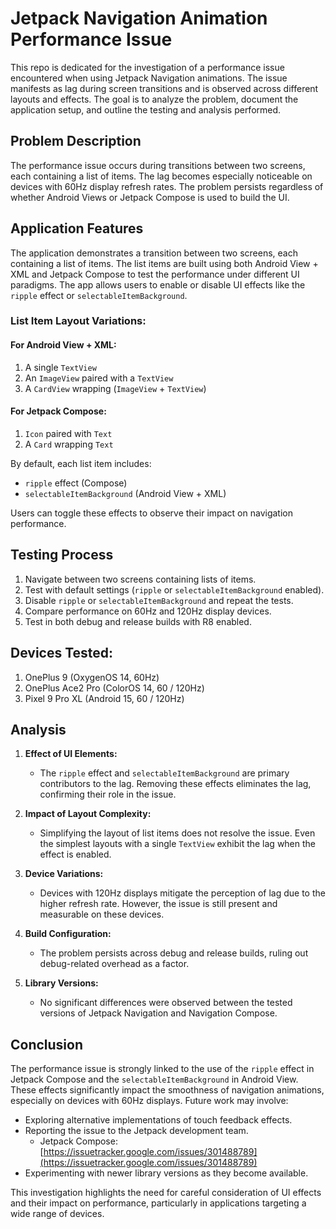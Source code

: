 # Jetpack Navigation Animation Performance Issue

This repo is dedicated for the investigation of a performance issue encountered when using Jetpack Navigation animations. The issue manifests as lag during screen transitions and is observed across different layouts and effects. The goal is to analyze the problem, document the application setup, and outline the testing and analysis performed.

## Problem Description

The performance issue occurs during transitions between two screens, each containing a list of items. The lag becomes especially noticeable on devices with 60Hz display refresh rates. The problem persists regardless of whether Android Views or Jetpack Compose is used to build the UI.

## Application Features

The application demonstrates a transition between two screens, each containing a list of items. The list items are built using both Android View + XML and Jetpack Compose to test the performance under different UI paradigms. The app allows users to enable or disable UI effects like the `ripple` effect or `selectableItemBackground`.

### List Item Layout Variations:
#### For Android View + XML:
1. A single `TextView`
2. An `ImageView` paired with a `TextView`
3. A `CardView` wrapping (`ImageView` + `TextView`)

#### For Jetpack Compose:
1. `Icon` paired with `Text`
2. A `Card` wrapping `Text`

By default, each list item includes:
- `ripple` effect (Compose)
- `selectableItemBackground` (Android View + XML)

Users can toggle these effects to observe their impact on navigation performance.

## Testing Process

1. Navigate between two screens containing lists of items.
2. Test with default settings (`ripple` or `selectableItemBackground` enabled).
3. Disable `ripple` or `selectableItemBackground` and repeat the tests.
4. Compare performance on 60Hz and 120Hz display devices.
5. Test in both debug and release builds with R8 enabled.

## Devices Tested:
1. OnePlus 9 (OxygenOS 14, 60Hz)
2. OnePlus Ace2 Pro (ColorOS 14, 60 / 120Hz)
3. Pixel 9 Pro XL (Android 15, 60 / 120Hz)

## Analysis

1. **Effect of UI Elements:**
    - The `ripple` effect and `selectableItemBackground` are primary contributors to the lag. Removing these effects eliminates the lag, confirming their role in the issue.

2. **Impact of Layout Complexity:**
    - Simplifying the layout of list items does not resolve the issue. Even the simplest layouts with a single `TextView` exhibit the lag when the effect is enabled.

3. **Device Variations:**
    - Devices with 120Hz displays mitigate the perception of lag due to the higher refresh rate. However, the issue is still present and measurable on these devices.

4. **Build Configuration:**
    - The problem persists across debug and release builds, ruling out debug-related overhead as a factor.

5. **Library Versions:**
    - No significant differences were observed between the tested versions of Jetpack Navigation and Navigation Compose.

## Conclusion

The performance issue is strongly linked to the use of the `ripple` effect in Jetpack Compose and the `selectableItemBackground` in Android View. These effects significantly impact the smoothness of navigation animations, especially on devices with 60Hz displays. Future work may involve:
- Exploring alternative implementations of touch feedback effects.
- Reporting the issue to the Jetpack development team. 
  - Jetpack Compose: [https://issuetracker.google.com/issues/301488789](https://issuetracker.google.com/issues/301488789)
- Experimenting with newer library versions as they become available.

This investigation highlights the need for careful consideration of UI effects and their impact on performance, particularly in applications targeting a wide range of devices.

